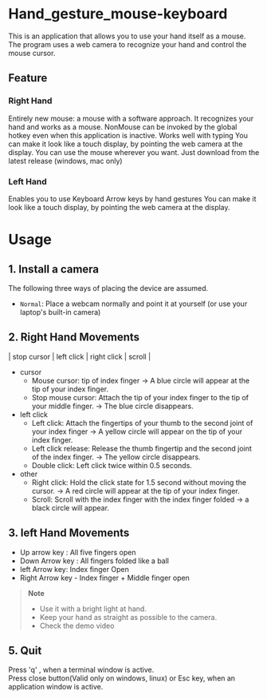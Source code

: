 # Hand_gesture_mouse-keyboard
This is an application that allows you to use your hand itself as a mouse.
The program uses a web camera to recognize your hand and control the mouse cursor.
## Feature
### Right Hand
Entirely new mouse: a mouse with a software approach. It recognizes your hand and works as a mouse.
NonMouse can be invoked by the global hotkey even when this application is inactive.
Works well with typing
You can make it look like a touch display, by pointing the web camera at the display.
You can use the mouse wherever you want.
Just download from the latest release (windows, mac only)
### Left Hand 
Enables you to use Keyboard Arrow keys by hand gestures
You can make it look like a touch display, by pointing the web camera at the display.
# Usage
## 1. Install a camera
The following three ways of placing the device are assumed.

- `Normal`: Place a webcam normally and point it at yourself (or use your laptop's built-in camera)
## 2. Right Hand Movements

| stop cursor | left click | right click | scroll |

- cursor
    * Mouse cursor: tip of index finger → A blue circle will appear at the tip of your index finger. 
    * Stop mouse cursor: Attach the tip of your index finger to the tip of your middle finger. → The blue circle disappears.
- left click
    * Left click: Attach the fingertips of your thumb to the second joint of your index finger → A yellow circle will appear on the tip of your index finger.
    * Left click release: Release the thumb fingertip and the second joint of the index finger. → The yellow circle disappears.
    * Double click: Left click twice within 0.5 seconds.
- other
    * Right click: Hold the click state for 1.5 second without moving the cursor. → A red circle will appear at the tip of your index finger.
    * Scroll: Scroll with the index finger with the index finger folded → a black circle will appear. 
## 3. left Hand Movements
- Up arrow key : All five fingers open
- Down Arrow key : All fingers folded like a ball
- left Arrow key: Index finger Open 
- Right Arrow key - Index finger + Middle finger open

> **Note**
> - Use it with a bright light at hand.  
> - Keep your hand as straight as possible to the camera.
> - Check the demo video 

## 5. Quit
Press 'q' , when a terminal window is active.     
Press close button(Valid only on windows, linux) or Esc key, when an application window is active.   
